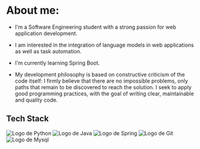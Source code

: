 # About me:


- I'm a Software Engineering student with a strong passion for web application development. 

- I am interested in the integration of language models in web applications as well as task automation.

- I'm currently learning Spring Boot.

- My development philosophy is based on constructive criticism of the code itself: I firmly believe that there are no impossible problems, only paths that remain to be discovered to reach the solution. I seek to apply good programming practices, with the goal of writing clear, maintainable and quality code.



## Tech Stack

![Logo de Python](https://cdn.jsdelivr.net/gh/devicons/devicon@latest/icons/python/python-original.svg) 
![Logo de Java](https://cdn.jsdelivr.net/gh/devicons/devicon@latest/icons/java/java-original-wordmark.svg)
![Logo de Spring](https://cdn.jsdelivr.net/gh/devicons/devicon@latest/icons/spring/spring-original-wordmark.svg) 
![Logo de Git](https://cdn.jsdelivr.net/gh/devicons/devicon@latest/icons/git/git-original-wordmark.svg) 
![Logo de Mysql](https://cdn.jsdelivr.net/gh/devicons/devicon@latest/icons/mysql/mysql-original-wordmark.svg)


